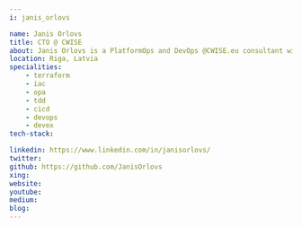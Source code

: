 ```yaml
---
i: janis_orlovs

name: Janis Orlovs
title: CTO @ CWISE
about: Janis Orlovs is a PlatformOps and DevOps @CWISE.eu consultant with more than 13 years experience in the field. He is focused on developer experience and reliability. 
location: Riga, Latvia
specialities:
    - terraform
    - iac
    - opa
    - tdd
    - cicd
    - devops
    - devex
tech-stack: 

linkedin: https://www.linkedin.com/in/janisorlovs/
twitter: 
github: https://github.com/JanisOrlovs
xing: 
website: 
youtube: 
medium: 
blog: 
---
```

